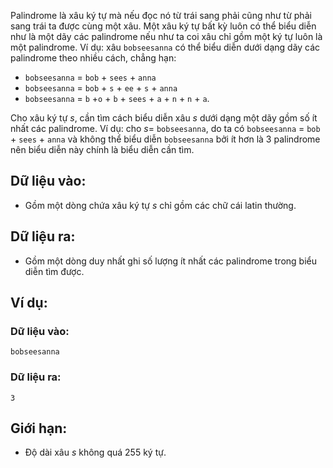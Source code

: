 Palindrome là xâu ký tự mà nếu đọc nó từ trái sang phải cũng như từ phải sang trái ta được cùng một xâu. Một xâu ký tự bất kỳ luôn có thể biểu diễn như là một dãy các palindrome nếu như ta coi xâu chỉ gồm một ký tự luôn là một palindrome. Ví dụ: xâu `bobseesanna` có thể biểu diễn dưới dạng dãy các palindrome theo nhiều cách, chẳng hạn:
- `bobseesanna` = `bob` + `sees` + `anna`
- `bobseesanna` = `bob` + `s` + `ee` + `s` + `anna`
- `bobseesanna` = `b` +`o` + `b` + `sees` + `a` + `n` + `n` + `a`.

Cho xâu ký tự $s$, cần tìm cách biểu diễn xâu $s$ dưới dạng một dãy gồm số ít nhất các palindrome. Ví dụ: cho $s =$ `bobseesanna`, do ta có `bobseesanna` = `bob` + `sees` + `anna` và không thể biểu diễn `bobseesanna` bởi ít hơn là $3$ palindrome nên biểu diễn này chính là biểu diễn cần tìm.

## Dữ liệu vào:
- Gồm một dòng chứa xâu ký tự $s$ chỉ gồm các chữ cái latin thường.

## Dữ liệu ra:
- Gồm một dòng duy nhất ghi số lượng ít nhất các palindrome trong biểu diễn tìm được.

## Ví dụ:
### Dữ liệu vào:
```
bobseesanna
```

### Dữ liệu ra:
```
3
```

## Giới hạn:
- Độ dài xâu $s$ không quá $255$ ký tự.
